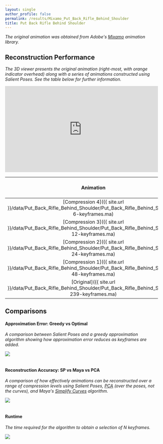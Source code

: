 ```yaml
---
layout: single
author_profile: false
permalink: /results/Mixamo_Put_Back_Rifle_Behind_Shoulder
title: Put Back Rifle Behind Shoulder
---
```


*The original animation was obtained from Adobe's [Mixamo](https://www.mixamo.com/) animation
library.*



## Reconstruction Performance 

*The 3D viewer presents the original animation
(right-most, with orange indicator overhead)
along with a series of animations
constructed using Salient Poses.
See the table below for further information.*

<div style="position:relative;padding-bottom:56.25%;"><iframe src="https://moveshelf.com/embed/TW9jYXBDbGlwrXE_dKNUTSCeb3XWjM-mIQ" style="position:absolute;top:0;left:0;width:100%;height:100%;" scrolling="no" frameborder="0" allowfullscreen allow="vr"></iframe></div>

<!-- [![Error Curves (image)]({{ site.url }}/data/Put_Back_Rifle_Behind_Shoulder/error-curves.png)]({{ site.url }}/data/Put_Back_Rifle_Behind_Shoulder/error-curves.pdf) -->

| Animation                                                                                                             | Total Frames | Keyframes     | Compression   | Maximum Error (mm) | Average Error (mm) |
|:---------------------------------------------------------------------------------------------------------------------:|:------------:|:-------------:|:-------------:|:------------------:|:------------------:|
| [Compression 4]({{ site.url }}/data/Put_Back_Rifle_Behind_Shoulder/Put_Back_Rifle_Behind_Shoulder-6-keyframes.ma)     | 239          |   6           | 97.49%        |  54.66             |  13.21             |
| [Compression 3]({{ site.url }}/data/Put_Back_Rifle_Behind_Shoulder/Put_Back_Rifle_Behind_Shoulder-12-keyframes.ma)    | 239          |  12           | 94.98%        |  11.64             |   3.33             |
| [Compression 2]({{ site.url }}/data/Put_Back_Rifle_Behind_Shoulder/Put_Back_Rifle_Behind_Shoulder-24-keyframes.ma)    | 239          |  24           | 89.96%        |   3.67             |   0.54             |
| [Compression 1]({{ site.url }}/data/Put_Back_Rifle_Behind_Shoulder/Put_Back_Rifle_Behind_Shoulder-48-keyframes.ma)    | 239          |  48           | 79.92%        |   0.97             |   0.14             |
| [Original]({{ site.url }}/data/Put_Back_Rifle_Behind_Shoulder/Put_Back_Rifle_Behind_Shoulder-239-keyframes.ma)        | 239          | 239           | 00.00%        |   0.00             |   0.00             |




## Comparisons

#### Approximation Error: Greedy vs Optimal 

*A comparison between Salient Poses and a
greedy approximation algorithm
showing how approximation error reduces as
keyframes are added.*

<div class="results-image">
    <a href="{{ site.url }}/data/Put_Back_Rifle_Behind_Shoulder/approximation.pdf">
        <img src="{{ site.url }}/data/Put_Back_Rifle_Behind_Shoulder/approximation.png">
    </a>
</div>

<br/>

#### Reconstruction Accuracy: SP vs Maya vs PCA

*A comparison of
how effectively animations can
be reconstructed over a range of compression levels
using 
Salient Poses,
[PCA](https://en.wikipedia.org/wiki/Principal_component_analysis)
(over the poses, not the curves), and 
Maya's [Simplify Curves](https://knowledge.autodesk.com/support/maya/learn-explore/caas/CloudHelp/cloudhelp/2018/ENU/Maya-Animation/files/GUID-4CF93211-0E3B-4B0D-9C1D-1E164C9DFFEE-htm.html)
algorithm.*

<div class="results-image">
    <a href="{{ site.url }}/data/Put_Back_Rifle_Behind_Shoulder/compression.pdf">
        <img src="{{ site.url }}/data/Put_Back_Rifle_Behind_Shoulder/compression.png">
    </a>
</div>

<br/>

#### Runtime

*The time required for the algorithm
to obtain a selection of N keyframes.*

<div class="results-image">
    <a href="{{ site.url }}/data/Put_Back_Rifle_Behind_Shoulder/runtime.pdf">
        <img src="{{ site.url }}/data/Put_Back_Rifle_Behind_Shoulder/runtime.png">
    </a>
</div>